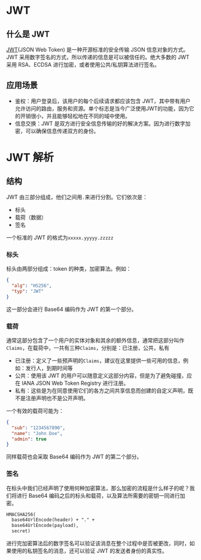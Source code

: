 # JWT

## 什么是 JWT

[JWT](https://jwt.io/)(JSON Web Token) 是一种开源标准的安全传输 JSON 信息对象的方式。JWT 采用数字签名的方式，所以传递的信息是可以被信任的。绝大多数的 JWT 采用 RSA、ECDSA 进行加密，或者使用公共/私钥算法进行签名。

## 应用场景
* 鉴权：用户登录后，该用户的每个后续请求都应该包含 JWT，其中带有用户允许访问的路由，服务和资源。单个标志是当今广泛使用JWT的功能，因为它的开销很小，并且能够轻松地在不同的域中使用。
* 信息交换：JWT 是双方进行安全信息传输的好的解决方案。因为进行数字加密，可以确保信息传递双方的身份。

# JWT 解析

## 结构
JWT 由三部分组成，他们之间用`.`来进行分割。它们依次是：
  * 标头
  * 载荷（数据）
  * 签名

一个标准的 JWT 的格式为`xxxxx.yyyyy.zzzzz`

### 标头
标头由两部分组成：token 的种类，加密算法。例如：
``` json
{
  "alg": "HS256",
  "typ": "JWT"
}
```
这一部分会进行 Base64 编码作为 JWT 的第一个部分。

### 载荷
通常这部分包含了一个用户的实体对象和其余的额外信息，通常把这部分叫作`Claims`，在载荷中，一共有三种`Claims`，分别是：已注册，公共，私有
  * 已注册：定义了一些预声明的`Claims`，建议在这里提供一些可用的信息，例如：发行人，到期时间等
  * 公共：使用该 JWT 的用户可以随意定义这部分内容，但是为了避免碰撞，应在 IANA JSON Web Token Registry 进行注册。
  * 私有：这些是为在同意使用它们的各方之间共享信息而创建的自定义声明，既不是注册声明也不是公开声明。

一个有效的载荷可能为：
``` json
{
  "sub": "1234567890",
  "name": "John Doe",
  "admin": true
}
```
同样载荷也会采取 Base64 编码作为 JWT 的第二个部分。

### 签名
在标头中我们已经声明了使用何种加密算法，那么加密的流程是什么样子的呢？我们将进行 Base64 编码之后的标头和载荷，以及算法所需要的密钥一同进行加密。
``` txt
HMACSHA256(
  base64UrlEncode(header) + "." +
  base64UrlEncode(payload),
  secret)
```
进行完加密算法后的数字签名可以验证该消息在整个过程中是否被更改，同时，如果使用的私钥签名的消息，还可以验证 JWT 的发送者身份的真实性。